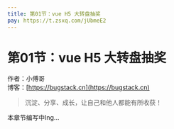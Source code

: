 ```yaml
---
title: 第01节：vue H5 大转盘抽奖
pay: https://t.zsxq.com/jUbmeE2
---
```


# 第01节：vue H5 大转盘抽奖

作者：小傅哥
<br/>博客：[https://bugstack.cn](https://bugstack.cn)

>沉淀、分享、成长，让自己和他人都能有所收获！

本章节编写中Ing...